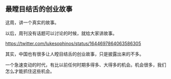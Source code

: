 ## 最瞠目结舌的创业故事

这周，讲一个真实的故事。

以后，周刊没有话题可以讨论的时候，就给大家讲故事。

https://twitter.com/lukesophinos/status/1644697864063586305

其实，中国也有很多让人瞠目结舌的创业故事，只是披露出来的不多。

一个急速变动的时代，有比以前任何时期多得多、大得多的机会。机会很多，我们怎么才能抓住这些机会。